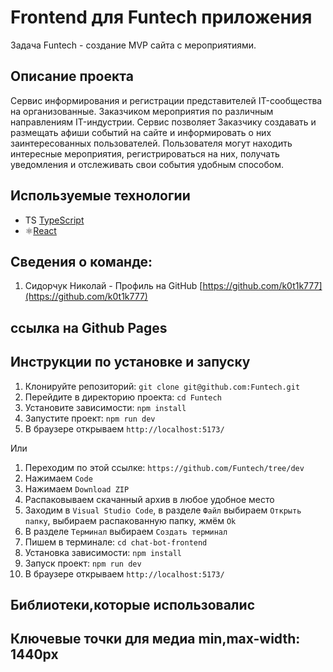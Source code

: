 # Frontend для Funtech приложения

Задача Funtech - создание MVP сайта с мероприятиями.

## Описание проекта

Cервис информирования и регистрации представителей IT-сообщества на организованные. Заказчиком мероприятия по различным направлениям IT-индустрии. Сервис позволяет Заказчику создавать и размещать афиши событий на сайте и информировать о них заинтересованных пользователей. Пользователя могут находить интересные мероприятия, регистрироваться на них, получать уведомления и отслеживать свои события удобным способом.


## Используемые технологии

- TS [TypeScript](https://www.typescriptlang.org/)
- ⚛️[React](https://ru.reactjs.org/)

## Сведения о команде:

1. Сидорчук Николай - Профиль на GitHub [https://github.com/k0t1k777](https://github.com/k0t1k777) 

## ссылка на Github Pages
<!-- [Ссылка: https://k0t1k777.github.io/HR_Space](https://k0t1k777.github.io/HR_Space) -->

## Инструкции по установке и запуску

1. Клонируйте репозиторий: `git clone git@github.com:Funtech.git`
2. Перейдите в директорию проекта: `cd Funtech`
3. Установите зависимости: `npm install`
4. Запустите проект: `npm run dev`
5. В браузере открываем `http://localhost:5173/`

Или

1. Переходим по этой ссылке: `https://github.com/Funtech/tree/dev`
2. Нажимаем `Code`
3. Нажимаем `Download ZIP`
4. Распаковываем скачанный архив в любое удобное место
5. Заходим в `Visual Studio Code`, в разделе `Файл` выбираем `Открыть папку`, выбираем распакованную папку, жмём `Ok`
6. В разделе `Терминал` выбираем `Создать терминал`
7. Пишем в терминале: `cd chat-bot-frontend`
8. Установка зависимости: `npm install`
9. Запуск проект: `npm run dev`
10. В браузере открываем `http://localhost:5173/`

## Библиотеки,которые использовалис

<!-- 1. @hookform/resolvers -->
<!-- 2. yup -->

## Ключевые точки для медиа min,max-width: 1440px
<!-- ![alt text](./src/assets/image.png)
![alt text](./src/assets/image-1.png)
![alt text](./src/assets/image-2.png)
![alt text](./src/assets/image-3.png)
![alt text](./src/assets/image-4.png)
![alt text](./src/assets/image-5.png)
![alt text](./src/assets/image-6.png) -->